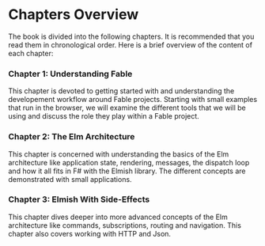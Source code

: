 # Chapters Overview

The book is divided into the following chapters. It is recommended that you read them in chronological order. Here is a brief overview of the content of each chapter:

### Chapter 1: Understanding Fable
This chapter is devoted to getting started with and understanding the developement workflow around Fable projects. Starting with small examples that run in the browser, we will examine the different tools that we will be using and discuss the role they play within a Fable project.

### Chapter 2: The Elm Architecture
This chapter is concerned with understanding the basics of the Elm architecture like application state, rendering, messages, the dispatch loop and how it all fits in F# with the Elmish library. The different concepts are demonstrated with small applications.

### Chapter 3: Elmish With Side-Effects
This chapter dives deeper into more advanced concepts of the Elm architecture like commands, subscriptions, routing and navigation. This chapter also covers working with HTTP and Json.
